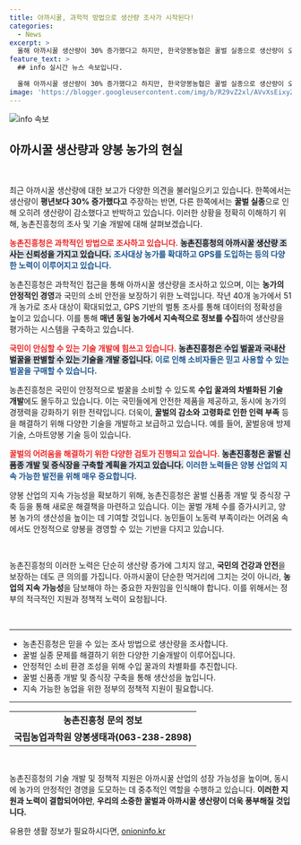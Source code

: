```yaml
---
title: 아까시꿀, 과학적 방법으로 생산량 조사가 시작된다!
categories:
  - News
excerpt: >
  올해 아까시꿀 생산량이 30% 증가했다고 하지만, 한국양봉농협은 꿀벌 실종으로 생산량이 오히려 감소했다고 반박했습니다. 농진청은 신뢰성 높은 조사 방법으로 국내 꿀 품질 안전성을 높이겠다고 밝혔습니다. 클릭하여 진실을 확인하세요!
feature_text: >
  ## info 실시간 뉴스 속보입니다.

  올해 아까시꿀 생산량이 30% 증가했다고 하지만, 한국양봉농협은 꿀벌 실종으로 생산량이 오히려 감소했다고 반박했습니다. 농진청은 신뢰성 높은 조사 방법으로 국내 꿀 품질 안전성을 높이겠다고 밝혔습니다. 클릭하여 진실을 확인하세요!
image: 'https://blogger.googleusercontent.com/img/b/R29vZ2xl/AVvXsEixyZcFfHzMRdzZMjFBmAUKJYCLCGyLL1o632UiGVXcaFdKo_bkvkuCioo0uUKlGfBVcT3P84aROyZIXSBEx3Aw5nCQ3pTgDom1WDC4m8eifvWiAmWEEVb4x6G_l8C0QH225ldMjyaFvpxGEBGNO37VmDTDMHGhJPq73UglMfDca1-0aw/s1600/blogspot.png'
---
```


<p><img src="https://blogger.googleusercontent.com/img/b/R29vZ2xl/AVvXsEixyZcFfHzMRdzZMjFBmAUKJYCLCGyLL1o632UiGVXcaFdKo_bkvkuCioo0uUKlGfBVcT3P84aROyZIXSBEx3Aw5nCQ3pTgDom1WDC4m8eifvWiAmWEEVb4x6G_l8C0QH225ldMjyaFvpxGEBGNO37VmDTDMHGhJPq73UglMfDca1-0aw/s1600/blogspot.png" alt="info 속보" /></p>

<h2 data-ke-size="size26">아까시꿀 생산량과 양봉 농가의 현실</h2>

<p data-ke-size="size16">&nbsp;</p>

<p>최근 아까시꿀 생산량에 대한 보고가 다양한 의견을 불러일으키고 있습니다. 한쪽에서는 생산량이 <strong>평년보다 30% 증가했다고</strong> 주장하는 반면, 다른 한쪽에서는 <strong>꿀벌 실종</strong>으로 인해 오히려 생산량이 감소했다고 반박하고 있습니다. 이러한 상황을 정확히 이해하기 위해, 농촌진흥청의 조사 및 기술 개발에 대해 살펴보겠습니다.</p>

<p><b><span style="color: #ee2323;">농촌진흥청은 과학적인 방법으로 조사하고 있습니다.</span></b> <b><span style="background-color: #21538527;">농촌진흥청의 아까시꿀 생산량 조사는 신뢰성을 가지고 있습니다.</span></b> <b><span style="color: #1a5490;">조사대상 농가를 확대하고 GPS를 도입하는 등의 다양한 노력이 이루어지고 있습니다.</span></b></p>

<p>농촌진흥청은 과학적인 접근을 통해 아까시꿀 생산량을 조사하고 있으며, 이는 <strong>농가의 안정적인 경영</strong>과 국민의 소비 안전을 보장하기 위한 노력입니다. 작년 40개 농가에서 51개 농가로 조사 대상이 확대되었고, GPS 기반의 벌통 조사를 통해 데이터의 정확성을 높이고 있습니다. 이를 통해 <strong>매년 동일 농가에서 지속적으로 정보를 수집</strong>하여 생산량을 평가하는 시스템을 구축하고 있습니다.</p>

<p><b><span style="color: #ee2323;">국민이 안심할 수 있는 기술 개발에 힘쓰고 있습니다.</span></b> <b><span style="background-color: #21538527;">농촌진흥청은 수입 벌꿀과 국내산 벌꿀을 판별할 수 있는 기술을 개발 중입니다.</span></b> <b><span style="color: #1a5490;">이로 인해 소비자들은 믿고 사용할 수 있는 벌꿀을 구매할 수 있습니다.</span></b></p>

<p>농촌진흥청은 국민이 안정적으로 벌꿀을 소비할 수 있도록 <strong>수입 꿀과의 차별화된 기술 개발</strong>에도 몰두하고 있습니다. 이는 국민들에게 안전한 제품을 제공하고, 동시에 농가의 경쟁력을 강화하기 위한 전략입니다. 더욱이, <strong>꿀벌의 감소와 고령화로 인한 인력 부족</strong> 등을 해결하기 위해 다양한 기술을 개발하고 보급하고 있습니다. 예를 들어, 꿀벌응애 방제기술, 스마트양봉 기술 등이 있습니다.</p>

<p><b><span style="color: #ee2323;">꿀벌의 어려움을 해결하기 위한 다양한 검토가 진행되고 있습니다.</span></b> <b><span style="background-color: #21538527;">농촌진흥청은 꿀벌 신품종 개발 및 증식장을 구축할 계획을 가지고 있습니다.</span></b> <b><span style="color: #1a5490;">이러한 노력들은 양봉 산업의 지속 가능한 발전을 위해 매우 중요합니다.</span></b></p>

<p>양봉 산업의 지속 가능성을 확보하기 위해, 농촌진흥청은 꿀벌 신품종 개발 및 증식장 구축 등을 통해 새로운 해결책을 마련하고 있습니다. 이는 꿀벌 개체 수를 증가시키고, 양봉 농가의 생산성을 높이는 데 기여할 것입니다. 농민들이 노동력 부족이라는 어려움 속에서도 안정적으로 양봉을 경영할 수 있는 기반을 다지고 있습니다.</p>

<p data-ke-size="size16">&nbsp;</p>

<p>농촌진흥청의 이러한 노력은 단순히 생산량 증가에 그치지 않고, <strong>국민의 건강과 안전</strong>을 보장하는 데도 큰 의의를 가집니다. 아까시꿀이 단순한 먹거리에 그치는 것이 아니라, <strong>농업의 지속 가능성</strong>을 담보해야 하는 중요한 자원임을 인식해야 합니다. 이를 위해서는 정부의 적극적인 지원과 정책적 노력이 요청됩니다.</p>

<script>
console.log("This article provides important insight into recent developments in acacia honey production and the efforts of the Rural Development Administration in South Korea.");
</script>

<p data-ke-size="size16">&nbsp;</p>

<hr>

<ul>
<li>농촌진흥청은 믿을 수 있는 조사 방법으로 생산량을 조사합니다.</li>
<li>꿀벌 실종 문제를 해결하기 위한 다양한 기술개발이 이루어집니다.</li>
<li>안정적인 소비 환경 조성을 위해 수입 꿀과의 차별화를 추진합니다.</li>
<li>꿀벌 신품종 개발 및 증식장 구축을 통해 생산성을 높입니다.</li>
<li>지속 가능한 농업을 위한 정부의 정책적 지원이 필요합니다.</li>
</ul>

<hr>

<table>
<tr>
<td style="text-align: center; height: 17px;"><b>농촌진흥청 문의 정보</b></td>
</tr>
<tr>
<td style="text-align: center; height: 17px;"><b>국립농업과학원 양봉생태과(063-238-2898)</b></td>
</tr>
</table>

<p data-ke-size="size16">&nbsp;</p>

<p>농촌진흥청의 기술 개발 및 정책적 지원은 아까시꿀 산업의 성장 가능성을 높이며, 동시에 농가의 안정적인 경영을 도모하는 데 중추적인 역할을 수행하고 있습니다. <strong>이러한 지원과 노력이 결합되어야만</strong>, <strong>우리의 소중한 꿀벌과 아까시꿀 생산량이 더욱 풍부해질 것입니다.</strong></p>
유용한 생활 정보가 필요하시다면, <a href="https://onioninfo.kr" rel="dofollow">onioninfo.kr</a>


